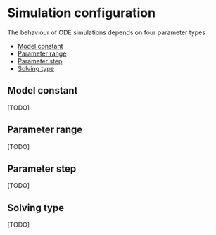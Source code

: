 # Simulation configuration

The behaviour of ODE simulations depends on four parameter types :

- [Model constant](Simulation_Configuration.md#model-constant)
- [Parameter range](Simulation_Configuration.md#parameter-range)
- [Parameter step](Simulation_Configuration.md#parameter-step)
- [Solving type](Simulation_Configuration.md#solving-type)

## Model constant

[TODO]

## Parameter range

[TODO]

## Parameter step

[TODO]

## Solving type

[TODO]
